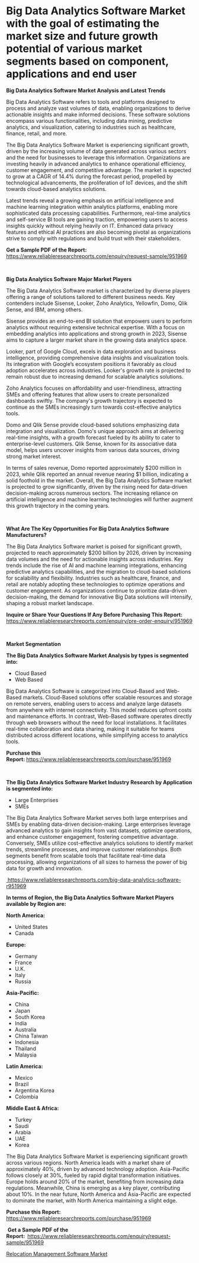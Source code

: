 <p><h1>Big Data Analytics Software Market with the goal of estimating the market size and future growth potential of various market segments based on component, applications and end user</h1></p><p><strong>Big Data Analytics Software Market Analysis and Latest Trends</strong></p>
<p><p>Big Data Analytics Software refers to tools and platforms designed to process and analyze vast volumes of data, enabling organizations to derive actionable insights and make informed decisions. These software solutions encompass various functionalities, including data mining, predictive analytics, and visualization, catering to industries such as healthcare, finance, retail, and more.</p><p>The Big Data Analytics Software Market is experiencing significant growth, driven by the increasing volume of data generated across various sectors and the need for businesses to leverage this information. Organizations are investing heavily in advanced analytics to enhance operational efficiency, customer engagement, and competitive advantage. The market is expected to grow at a CAGR of 14.4% during the forecast period, propelled by technological advancements, the proliferation of IoT devices, and the shift towards cloud-based analytics solutions.</p><p>Latest trends reveal a growing emphasis on artificial intelligence and machine learning integration within analytics platforms, enabling more sophisticated data processing capabilities. Furthermore, real-time analytics and self-service BI tools are gaining traction, empowering users to access insights quickly without relying heavily on IT. Enhanced data privacy features and ethical AI practices are also becoming pivotal as organizations strive to comply with regulations and build trust with their stakeholders.</p></p>
<p><strong>Get a Sample PDF of the Report:&nbsp;</strong> <a href="https://www.reliableresearchreports.com/enquiry/request-sample/951969?utm_campaign=2222&utm_medium=2&utm_source=Github&utm_content=ia&utm_term=06032025&utm_id=big-data-analytics-software">https://www.reliableresearchreports.com/enquiry/request-sample/951969</a></p>
<p>&nbsp;</p>
<p><strong>Big Data Analytics Software Major Market Players</strong></p>
<p><p>The Big Data Analytics Software market is characterized by diverse players offering a range of solutions tailored to different business needs. Key contenders include Sisense, Looker, Zoho Analytics, Yellowfin, Domo, Qlik Sense, and IBM, among others.</p><p>Sisense provides an end-to-end BI solution that empowers users to perform analytics without requiring extensive technical expertise. With a focus on embedding analytics into applications and strong growth in 2023, Sisense aims to capture a larger market share in the growing data analytics space.</p><p>Looker, part of Google Cloud, excels in data exploration and business intelligence, providing comprehensive data insights and visualization tools. Its integration with Google’s ecosystem positions it favorably as cloud adoption accelerates across industries. Looker's growth rate is projected to remain robust due to increasing demand for scalable analytics solutions.</p><p>Zoho Analytics focuses on affordability and user-friendliness, attracting SMEs and offering features that allow users to create personalized dashboards swiftly. The company's growth trajectory is expected to continue as the SMEs increasingly turn towards cost-effective analytics tools.</p><p>Domo and Qlik Sense provide cloud-based solutions emphasizing data integration and visualization. Domo's unique approach aims at delivering real-time insights, with a growth forecast fueled by its ability to cater to enterprise-level customers. Qlik Sense, known for its associative data model, helps users uncover insights from various data sources, driving strong market interest.</p><p>In terms of sales revenue, Domo reported approximately $200 million in 2023, while Qlik reported an annual revenue nearing $1 billion, indicating a solid foothold in the market. Overall, the Big Data Analytics Software market is projected to grow significantly, driven by the rising need for data-driven decision-making across numerous sectors. The increasing reliance on artificial intelligence and machine learning technologies will further augment this growth trajectory in the coming years.</p></p>
<p>&nbsp;</p>
<p><strong>What Are The Key Opportunities For Big Data Analytics Software Manufacturers?</strong></p>
<p><p>The Big Data Analytics Software market is poised for significant growth, projected to reach approximately $200 billion by 2026, driven by increasing data volumes and the need for actionable insights across industries. Key trends include the rise of AI and machine learning integrations, enhancing predictive analytics capabilities, and the migration to cloud-based solutions for scalability and flexibility. Industries such as healthcare, finance, and retail are notably adopting these technologies to optimize operations and customer engagement. As organizations continue to prioritize data-driven decision-making, the demand for innovative Big Data solutions will intensify, shaping a robust market landscape.</p></p>
<p><strong>Inquire or Share Your Questions If Any Before Purchasing This Report:</strong> <a href="https://www.reliableresearchreports.com/enquiry/pre-order-enquiry/951969?utm_campaign=2222&utm_medium=2&utm_source=Github&utm_content=ia&utm_term=06032025&utm_id=big-data-analytics-software">https://www.reliableresearchreports.com/enquiry/pre-order-enquiry/951969</a></p>
<p>&nbsp;</p>
<p><strong>Market Segmentation</strong></p>
<p><strong>The Big Data Analytics Software Market Analysis by types is segmented into:</strong></p>
<p><ul><li>Cloud Based</li><li>Web Based</li></ul></p>
<p><p>Big Data Analytics Software is categorized into Cloud-Based and Web-Based markets. Cloud-Based solutions offer scalable resources and storage on remote servers, enabling users to access and analyze large datasets from anywhere with internet connectivity. This model reduces upfront costs and maintenance efforts. In contrast, Web-Based software operates directly through web browsers without the need for local installations. It facilitates real-time collaboration and data sharing, making it suitable for teams distributed across different locations, while simplifying access to analytics tools.</p></p>
<p><strong>Purchase this Report:&nbsp;</strong><a href="https://www.reliableresearchreports.com/purchase/951969?utm_campaign=2222&utm_medium=2&utm_source=Github&utm_content=ia&utm_term=06032025&utm_id=big-data-analytics-software">https://www.reliableresearchreports.com/purchase/951969</a></p>
<p>&nbsp;</p>
<p><strong>The Big Data Analytics Software Market Industry Research by Application is segmented into:</strong></p>
<p><ul><li>Large Enterprises</li><li>SMEs</li></ul></p>
<p><p>The Big Data Analytics Software Market serves both large enterprises and SMEs by enabling data-driven decision-making. Large enterprises leverage advanced analytics to gain insights from vast datasets, optimize operations, and enhance customer engagement, fostering competitive advantage. Conversely, SMEs utilize cost-effective analytics solutions to identify market trends, streamline processes, and improve customer relationships. Both segments benefit from scalable tools that facilitate real-time data processing, allowing organizations of all sizes to harness the power of big data for growth and innovation.</p></p>
<p><a href="https://www.reliableresearchreports.com/big-data-analytics-software-r951969?utm_campaign=2222&utm_medium=2&utm_source=Github&utm_content=ia&utm_term=06032025&utm_id=big-data-analytics-software">&nbsp;https://www.reliableresearchreports.com/big-data-analytics-software-r951969</a></p>
<p><strong>In terms of Region, the Big Data Analytics Software Market Players available by Region are:</strong></p>
<p>
    <p> <strong> North America: </strong>
        <ul>
            <li>United States</li>
            <li>Canada</li>
        </ul>
        </p> 
    <p> <strong> Europe: </strong>
        <ul>
            <li>Germany</li>
            <li>France</li>
            <li>U.K.</li>
            <li>Italy</li>
            <li>Russia</li>
        </ul>
        </p> 
    <p> <strong> Asia-Pacific: </strong>
        <ul>
            <li>China</li>
            <li>Japan</li>
            <li>South Korea</li>
            <li>India</li>
            <li>Australia</li>
            <li>China Taiwan</li>
            <li>Indonesia</li>
            <li>Thailand</li>
            <li>Malaysia</li>
        </ul>
        </p> 
    <p> <strong> Latin America: </strong>
        <ul>
            <li>Mexico</li>
            <li>Brazil</li>
            <li>Argentina Korea</li>
            <li>Colombia</li>
        </ul>
        </p> 
    <p> <strong> Middle East & Africa: </strong>
        <ul>
            <li>Turkey</li>
            <li>Saudi</li>
            <li>Arabia</li>
            <li>UAE</li>
            <li>Korea</li>
        </ul>
    </p>
    </p>
<p><p>The Big Data Analytics Software Market is experiencing significant growth across various regions. North America leads with a market share of approximately 40%, driven by advanced technology adoption. Asia-Pacific follows closely at 30%, fueled by rapid digital transformation initiatives. Europe holds around 20% of the market, benefiting from increasing data regulations. Meanwhile, China is emerging as a key player, contributing about 10%. In the near future, North America and Asia-Pacific are expected to dominate the market, with North America maintaining a slight edge.</p></p>
<p><strong>Purchase this Report: </strong><a href="https://www.reliableresearchreports.com/purchase/951969?utm_campaign=2222&utm_medium=2&utm_source=Github&utm_content=ia&utm_term=06032025&utm_id=big-data-analytics-software">https://www.reliableresearchreports.com/purchase/951969</a></p>
<p>&nbsp;<strong>Get a Sample PDF of the Report:&nbsp;&nbsp;</strong><a href="https://www.reliableresearchreports.com/enquiry/request-sample/951969?utm_campaign=2222&utm_medium=2&utm_source=Github&utm_content=ia&utm_term=06032025&utm_id=big-data-analytics-software">https://www.reliableresearchreports.com/enquiry/request-sample/951969</a></p>
<p><strong></strong></p>
<p><p><a href="https://github.com/SamiaChowdhury801/Market-Research-Report-List-1/blob/main/relocation-management-software-market.md?utm_campaign=2222&utm_medium=2&utm_source=Github&utm_content=ia&utm_term=06032025&utm_id=big-data-analytics-software">Relocation Management Software Market</a></p></p>